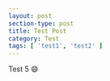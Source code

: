 ```yaml
---
layout: post
section-type: post
title: Test Post
category: Test
tags: [ 'test1', 'test2' ]
---
```

Test 5
:smile: